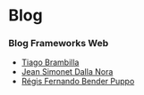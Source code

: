 # Blog
### Blog Frameworks Web

- [Tiago Brambilla](http://facebook.com/tiagobrambilla)
- [Jean Simonet Dalla Nora](https://facebook.com/jean.simonetdallanora)
- [Régis Fernando Bender Puppo](https://www.facebook.com/Sixger)
